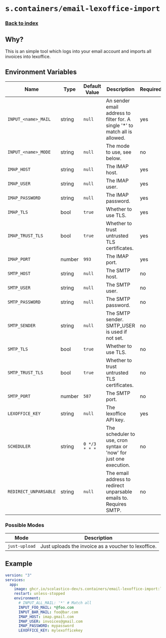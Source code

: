 # `s.containers/email-lexoffice-import`

### [Back to index](../../README.md)

## Why?

This is an simple tool which logs into your email account and imports all invoices into lexoffice.

## Environment Variables

| Name                                | Type   | Default Value | Description                                                                  | Required |
|-------------------------------------|--------|---------------|------------------------------------------------------------------------------|----------|
| `INPUT_<name>_MAIL`                 | string | `null`        | An sender email address to filter for. A single '*' to match all is allowed. | yes      |
| `INPUT_<name>_MODE`                 | string | `null`        | The mode to use, see below.                                                  | no       |
| `IMAP_HOST`                         | string | `null`        | The IMAP host.                                                               | yes      |
| `IMAP_USER`                         | string | `null`        | The IMAP user.                                                               | yes      |
| `IMAP_PASSWORD`                     | string | `null`        | The IMAP password.                                                           | yes      |
| `IMAP_TLS`                          | bool   | `true`        | Whether to use TLS.                                                          | yes      |
| `IMAP_TRUST_TLS`                    | bool   | `true`        | Whether to trust untrusted TLS certificates.                                 | yes      |
| `IMAP_PORT`                         | number | `993`         | The IMAP port.                                                               | yes      |
| `SMTP_HOST`                         | string | `null`        | The SMTP host.                                                               | no       |
| `SMTP_USER`                         | string | `null`        | The SMTP user.                                                               | no       |
| `SMTP_PASSWORD`                     | string | `null`        | The SMTP password.                                                           | no       |
| `SMTP_SENDER`                       | string | `null`        | The SMTP sender. SMTP_USER is used if not set.                               | no       |
| `SMTP_TLS`                          | bool   | `true`        | Whether to use TLS.                                                          | no       |
| `SMTP_TRUST_TLS`                    | bool   | `true`        | Whether to trust untrusted TLS certificates.                                 | no       |
| `SMTP_PORT`                         | number | `587`         | The SMTP port.                                                               | no       |
| `LEXOFFICE_KEY`                     | string | `null`        | The lexoffice API key.                                                       | yes      |
| `SCHEDULER`                         | string | `0 */3 * * *` | The scheduler to use, cron syntax or 'now' for just one execution.           | no       |
| `REDIRECT_UNPARSABLE`               | string | `null`        | The email address to redirect unparsable emails to. Requires SMTP.           | no       |

### Possible Modes

| Mode           | Description                                                            |
|----------------|------------------------------------------------------------------------|
| `just-upload`  | Just uploads the invoice as a voucher to lexoffice.                    |

## Example

```yml
version: "3"
services:
  app:
    image: ghcr.io/scolastico-dev/s.containers/email-lexoffice-import:latest
    restart: unless-stopped
    environment:
      # INPUT_ALL_MAIL: '*' # Match all
      INPUT_FOO_MAIL: *@foo.com
      INPUT_BAR_MAIL: foo@bar.com
      IMAP_HOST: imap.gmail.com
      IMAP_USER: invoices@gmail.com
      IMAP_PASSWORD: mypassword
      LEXOFFICE_KEY: mylexofficekey
```
